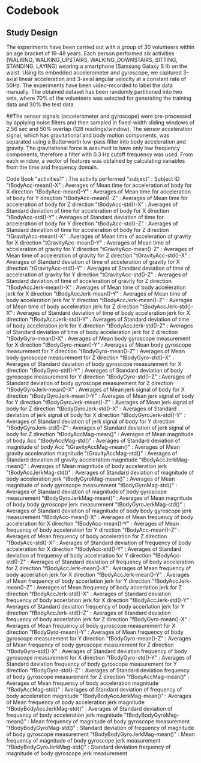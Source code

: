 # Codebook

## Study Design

The experiments have been carried out with a group of 30 volunteers within an age bracket of 19-48 years. Each person performed six activities (WALKING, WALKING_UPSTAIRS, WALKING_DOWNSTAIRS, SITTING, STANDING, LAYING) wearing a smartphone (Samsung Galaxy S II) on the waist. Using its embedded accelerometer and gyroscope, we captured 3-axial linear acceleration and 3-axial angular velocity at a constant rate of 50Hz. The experiments have been video-recorded to label the data manually. The obtained dataset has been randomly partitioned into two sets, where 70% of the volunteers was selected for generating the training data and 30% the test data. 

##The sensor signals (accelerometer and gyroscope) were pre-processed by applying noise filters and then sampled in fixed-width sliding windows of 2.56 sec and 50% overlap (128 readings/window). The sensor acceleration signal, which has gravitational and body motion components, was separated using a Butterworth low-pass filter into body acceleration and gravity. The gravitational force is assumed to have only low frequency components, therefore a filter with 0.3 Hz cutoff frequency was used. From each window, a vector of features was obtained by calculating variables from the time and frequency domain.

Code Book
"activities1" : The activity performed
"subject" : Subject ID
"tBodyAcc-mean()-X" : Averages of Mean time for acceleration of body for X direction
"tBodyAcc-mean()-Y" : Averages of Mean time for acceleration of body for Y direction
"tBodyAcc-mean()-Z" : Averages of Mean time for acceleration of body for Z direction
"tBodyAcc-std()-X" : Averages of Standard deviation of time for acceleration of body for X direction
"tBodyAcc-std()-Y" : Averages of Standard deviation of time for acceleration of body for Y direction
"tBodyAcc-std()-Z" : Averages of Standard deviation of time for acceleration of body for Z direction
"tGravityAcc-mean()-X" : Averages of Mean time of acceleration of gravity for X direction
"tGravityAcc-mean()-Y" : Averages of Mean time of acceleration of gravity for Y direction
"tGravityAcc-mean()-Z" : Averages of Mean time of acceleration of gravity for Z direction
"tGravityAcc-std()-X" : Averages of Standard deviation of time of acceleration of gravity for X direction
"tGravityAcc-std()-Y" : Averages of Standard deviation of time of acceleration of gravity for Y direction
"tGravityAcc-std()-Z" : Averages of Standard deviation of time of acceleration of gravity for Z direction
"tBodyAccJerk-mean()-X" : Averages of Mean time of body acceleration jerk for X direction
"tBodyAccJerk-mean()-Y" : Averages of Mean time of body acceleration jerk for Y direction
"tBodyAccJerk-mean()-Z" : Averages of Mean time of body acceleration jerk for Z direction
"tBodyAccJerk-std()-X" : Averages of Standard deviation of time of body acceleration jerk for X direction
"tBodyAccJerk-std()-Y" : Averages of Standard deviation of time of body acceleration jerk for Y direction
"tBodyAccJerk-std()-Z" : Averages of Standard deviation of time of body acceleration jerk for Z direction
"tBodyGyro-mean()-X" : Averages of Mean body gyroscope measurement for X direction
"tBodyGyro-mean()-Y" : Averages of Mean body gyroscope measurement for Y direction
"tBodyGyro-mean()-Z" : Averages of Mean body gyroscope measurement for Z direction
"tBodyGyro-std()-X" : Averages of Standard deviation of body gyroscope measurement for X direction
"tBodyGyro-std()-Y" : Averages of Standard deviation of body gyroscope measurement for Y direction
"tBodyGyro-std()-Z" : Averages of Standard deviation of body gyroscope measurement for Z direction
"tBodyGyroJerk-mean()-X" : Averages of Mean jerk signal of body for X direction
"tBodyGyroJerk-mean()-Y" : Averages of Mean jerk signal of body for Y direction
"tBodyGyroJerk-mean()-Z" : Averages of Mean jerk signal of body for Z direction
"tBodyGyroJerk-std()-X" : Averages of Standard deviation of jerk signal of body for X direction
"tBodyGyroJerk-std()-Y" : Averages of Standard deviation of jerk signal of body for Y direction
"tBodyGyroJerk-std()-Z" : Averages of Standard deviation of jerk signal of body for Z direction
"tBodyAccMag-mean()" : Averages of Mean magnitude of body Acc
"tBodyAccMag-std()" : Averages of Standard deviation of magnitude of body Acc
"tGravityAccMag-mean()" : Averages of Mean gravity acceleration magnitude
"tGravityAccMag-std()" : Averages of Standard deviation of gravity acceleration magnitude
"tBodyAccJerkMag-mean()" : Averages of Mean magnitude of body acceleration jerk
"tBodyAccJerkMag-std()" : Averages of Standard deviation of magnitude of body acceleration jerk
"tBodyGyroMag-mean()" : Averages of Mean magnitude of body gyroscope measurement
"tBodyGyroMag-std()" : Averages of Standard deviation of magnitude of body gyroscope measurement
"tBodyGyroJerkMag-mean()" : Averages of Mean magnitude of body body gyroscope jerk measurement
"tBodyGyroJerkMag-std()" : Averages of Standard deviation of magnitude of body body gyroscope jerk measurement
"fBodyAcc-mean()-X" : Averages of Mean frequency of body acceleration for X direction
"fBodyAcc-mean()-Y" : Averages of Mean frequency of body acceleration for Y direction
"fBodyAcc-mean()-Z" : Averages of Mean frequency of body acceleration for Z direction
"fBodyAcc-std()-X" : Averages of Standard deviation of frequency of body acceleration for X direction
"fBodyAcc-std()-Y" : Averages of Standard deviation of frequency of body acceleration for Y direction
"fBodyAcc-std()-Z" : Averages of Standard deviation of frequency of body acceleration for Z direction
"fBodyAccJerk-mean()-X" : Averages of Mean frequency of body accerlation jerk for X direction
"fBodyAccJerk-mean()-Y" : Averages of Mean frequency of body accerlation jerk for Y direction
"fBodyAccJerk-mean()-Z" : Averages of Mean frequency of body accerlation jerk for Z direction
"fBodyAccJerk-std()-X" : Averages of Standard deviation frequency of body accerlation jerk for X direction
"fBodyAccJerk-std()-Y" : Averages of Standard deviation frequency of body accerlation jerk for Y direction
"fBodyAccJerk-std()-Z" : Averages of Standard deviation frequency of body accerlation jerk for Z direction
"fBodyGyro-mean()-X" : Averages of Mean frequency of body gyroscope measurement for X direction
"fBodyGyro-mean()-Y" : Averages of Mean frequency of body gyroscope measurement for Y direction
"fBodyGyro-mean()-Z" : Averages of Mean frequency of body gyroscope measurement for Z direction
"fBodyGyro-std()-X" : Averages of Standard deviation frequency of body gyroscope measurement for X direction
"fBodyGyro-std()-Y" : Averages of Standard deviation frequency of body gyroscope measurement for Y direction
"fBodyGyro-std()-Z" : Averages of Standard deviation frequency of body gyroscope measurement for Z direction
"fBodyAccMag-mean()" : Averages of Mean frequency of body acceleration magnitude
"fBodyAccMag-std()" : Averages of Standard deviation of frequency of body acceleration magnitude
"fBodyBodyAccJerkMag-mean()" : Averages of Mean frequency of body acceleration jerk magnitude
"fBodyBodyAccJerkMag-std()"  : Averages of Standard deviation of frequency of body acceleration jerk magnitude
"fBodyBodyGyroMag-mean()" : Mean frequency of magnitude of body gyroscope measurement
"fBodyBodyGyroMag-std()" : Standard deviation of frequency of magnitude of body gyroscope measurement
"fBodyBodyGyroJerkMag-mean()" : Mean frequency of magnitude of body gyroscope jerk measurement
"fBodyBodyGyroJerkMag-std()" : Standard deviation frequency of magnitude of body gyroscope jerk measurement
